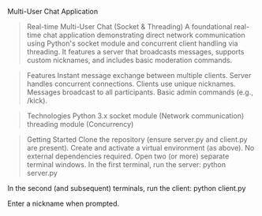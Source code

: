 Multi-User Chat Application

>Real-time Multi-User Chat (Socket & Threading)
A foundational real-time chat application demonstrating direct network communication using Python's socket module and concurrent client handling via threading. It features a server that broadcasts messages, supports custom nicknames, and includes basic moderation commands.

>Features
Instant message exchange between multiple clients.
Server handles concurrent connections.
Clients use unique nicknames.
Messages broadcast to all participants.
Basic admin commands (e.g., /kick).

>Technologies
Python 3.x
socket module (Network communication)
threading module (Concurrency)

>Getting Started
Clone the repository (ensure server.py and client.py are present).
Create and activate a virtual environment (as above).
No external dependencies required.
Open two (or more) separate terminal windows.
In the first terminal, run the server:
python server.py

In the second (and subsequent) terminals, run the client:
python client.py

Enter a nickname when prompted.
